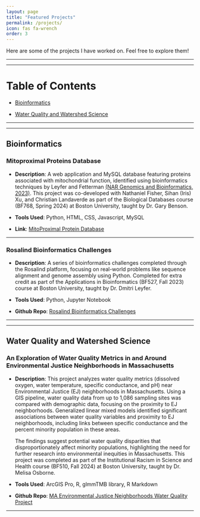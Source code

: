 ```yaml
---
layout: page
title: "Featured Projects"
permalink: /projects/
icon: fas fa-wrench
order: 3
---
```


Here are some of the projects I have worked on. Feel free to explore them!

---

---
# Table of Contents

- [Bioinformatics](#bioinformatics)

- [Water Quality and Watershed Science](#water-quality-and-watershed-science)

---

---

## Bioinformatics

### Mitoproximal Proteins Database

- **Description**: A web application and MySQL database featuring proteins associated with mitochondrial function, identified using bioinformatics techniques by Leyfer and Fetterman [(NAR Genomics and Bioinformatics, 2023)](https://doi.org/10.1093/nargab/lqad107). This project was co-developed with Nathaniel Fisher, Sihan (Iris) Xu, and Christian Landaverde as part of the Biological Databases course (BF768, Spring 2024) at Boston University, taught by Dr. Gary Benson. 

- **Tools Used**: Python, HTML, CSS, Javascript, MySQL

- **Link**: [MitoProximal Protein Database](https://mitoproximalproteindatabase.pythonanywhere.com)

---
### Rosalind Bioinformatics Challenges

- **Description**: A series of bioinformatics challenges completed through the Rosalind platform, focusing on real-world problems like sequence alignment and genome assembly using Python. Completed for extra credit as part of the Applications in Bioinformatics (BF527, Fall 2023) course at Boston University, taught by Dr. Dmitri Leyfer.

- **Tools Used**: Python, Jupyter Notebook

- **Github Repo**: [Rosalind Bioinformatics Challenges](https://github.com/jacun21/Rosalind-Bioinformatics-Challenges.git)

---

---

## Water Quality and Watershed Science

### An Exploration of Water Quality Metrics in and Around Environmental Justice Neighborhoods in Massachusetts

- **Description**: This project analyzes water quality metrics (dissolved oxygen, water temperature, specific conductance, and pH) near Environmental Justice (EJ) neighborhoods in Massachusetts. Using a GIS pipeline, water quality data from up to 1,086 sampling sites was compared with demographic data, focusing on the proximity to EJ neighborhoods. Generalized linear mixed models identified significant associations between water quality variables and proximity to EJ neighborhoods, including links between specific conductance and the percent minority population in these areas. 

    The findings suggest potential water quality disparities that disproportionately affect minority populations, highlighting the need for further research into environmental inequities in Massachusetts. This project was completed as part of the Institutional Racism in Science and Health course (BF510, Fall 2024) at Boston University, taught by Dr. Melisa Osborne.

- **Tools Used**: ArcGIS Pro, R, glmmTMB library, R Markdown

- **Github Repo**: [MA Environmental Justice Neighborhoods Water Quality Project](https://github.com/jacun21/BF510_Water_Quality_Final_Project.git)

---
